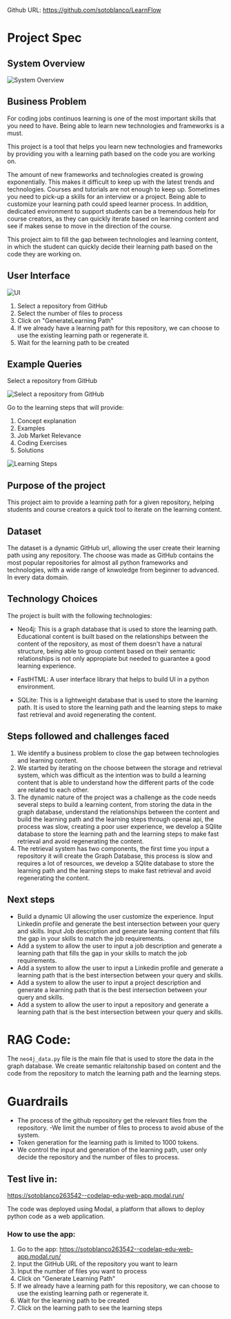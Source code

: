 Github URL: https://github.com/sotoblanco/LearnFlow

# Project Spec

## System Overview

![System Overview](images/diagram-arch.png)

## Business Problem

For coding jobs continuos learning is one of the most important skills that you need to have. Being able to learn new technologies and frameworks is a must.

This project is a tool that helps you learn new technologies and frameworks by providing you with a learning path based on the code you are working on.

The amount of new frameworks and technologies created is growing exponentially. This makes it difficult to keep up with the latest trends and technologies. Courses and tutorials are not enough to keep up. Sometimes you need to pick-up a skills for an interview or a project. Being able to customize your learning path could speed learner process. In addition, dedicated environment to support students can be a tremendous help for course creators, as they can quickly iterate based on learning content and see if makes sense to move in the direction of the course.

This project aim to fill the gap between technologies and learning content, in which the student can quickly decide their learning path based on the code they are working on. 

## User Interface

![UI](images/ui.png)

1. Select a repository from GitHub
2. Select the number of files to process
3. Click on "GenerateLearning Path"
4. If we already have a learning path for this repository, we can choose to use the existing learning path or regenerate it.
5. Wait for the learning path to be created

## Example Queries

Select a repository from GitHub

![Select a repository from GitHub](images/llms_from_scratch.png)

Go to the learning steps that will provide:
1. Concept explanation
2. Examples
3. Job Market Relevance
4. Coding Exercises
5. Solutions

![Learning Steps](images/learning_step.png)

## Purpose of the project

This project aim to provide a learning path for a given repository, helping students and course creators a quick tool to iterate on the learning content.

## Dataset

The dataset is a dynamic GitHub url, allowing the user create their learning path using any repository. The choose was made as GitHub contains the most popular repositories for almost all python frameworks and technologies, with a wide range of knwoledge from beginner to advanced. In every data domain. 

## Technology Choices

The project is built with the following technologies:

- Neo4j: This is a graph database that is used to store the learning path. Educational content is built based on the relationships between the content of the repository, as most of them doesn't have a natural structure, being able to group content based on their semantic relationships is not only appropiate but needed to guarantee a good learning experience.

- FastHTML: A user interface library that helps to build UI in a python environment.

- SQLite: This is a lightweight database that is used to store the learning path. It is used to store the learning path and the learning steps to make fast retrieval and avoid regenerating the content. 

## Steps followed and challenges faced

1. We identify a business problem to close the gap between technologies and learning content.
2. We started by iterating on the choose between the storage and retrieval system, which was difficult as the intention was to build a learning content that is able to understand how the different parts of the code are related to each other.
3. The dynamic nature of the project was a challenge as the code needs several steps to build a learning content, from storing the data in the graph database, understand the relationships between the content and build the learning path and the learning steps through openai api, the process was slow, creating a poor user experience, we develop a SQlite database to store the learning path and the learning steps to make fast retrieval and avoid regenerating the content.
4. The retrieval system has two components, the first time you input a repository it will create the Graph Database, this process is slow and requires a lot of resources, we develop a SQlite database to store the learning path and the learning steps to make fast retrieval and avoid regenerating the content.

## Next steps

- Build a dynamic UI allowing the user customize the experience. Input Linkedin profile and generate the best intersection between your query and skills. Input Job description and generate learning content that fills the gap in your skills to match the job requirements.
- Add a system to allow the user to input a job description and generate a learning path that fills the gap in your skills to match the job requirements.
- Add a system to allow the user to input a Linkedin profile and generate a learning path that is the best intersection between your query and skills.
- Add a system to allow the user to input a project description and generate a learning path that is the best intersection between your query and skills.
- Add a system to allow the user to input a repository and generate a learning path that is the best intersection between your query and skills.


# RAG Code:

The ``neo4j_data.py`` file is the main file that is used to store the data in the graph database. We create semantic relaitonship based on content and the code from the repository to match the learning path and the learning steps.

# Guardrails

- The process of the github repository get the relevant files from the repository. 
-We limit the number of files to process to avoid abuse of the system.
- Token generation for the learning path is limited to 1000 tokens.
- We control the input and generation of the learning path, user only decide the repository and the number of files to process.

## Test live in:

https://sotoblanco263542--codelap-edu-web-app.modal.run/

The code was deployed using Modal, a platform that allows to deploy python code as a web application.


### How to use the app:

1. Go to the app: https://sotoblanco263542--codelap-edu-web-app.modal.run/
2. Input the GitHub URL of the repository you want to learn
3. Input the number of files you want to process
4. Click on "Generate Learning Path"
5. If we already have a learning path for this repository, we can choose to use the existing learning path or regenerate it.
6. Wait for the learning path to be created
7. Click on the learning path to see the learning steps